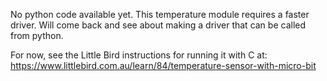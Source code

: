 No python code available yet.  This temperature module requires a faster driver.  Will come back and see about making a driver that can be called from python.

For now, see the Little Bird instructions for running it with C at: https://www.littlebird.com.au/learn/84/temperature-sensor-with-micro-bit

